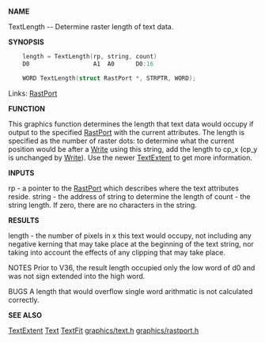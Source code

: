 
**NAME**

TextLength -- Determine raster length of text data.

**SYNOPSIS**

```c
    length = TextLength(rp, string, count)
    D0                  A1  A0      D0:16

    WORD TextLength(struct RastPort *, STRPTR, WORD);

```
Links: [RastPort](_OOAF) 

**FUNCTION**

This graphics function determines the length that text data
would occupy if output to the specified [RastPort](_OOAF) with the
current attributes.  The length is specified as the number of
raster dots: to determine what the current position would be
after a [Write](_OSQO) using this string, add the length to cp_x
(cp_y is unchanged by [Write](_OSQO)).  Use the newer [TextExtent](TextExtent) to
get more information.

**INPUTS**

rp     - a pointer to the [RastPort](_OOAF) which describes where the
text attributes reside.
string - the address of string to determine the length of
count  - the string length.  If zero, there are no characters
in the string.

**RESULTS**

length - the number of pixels in x this text would occupy, not
including any negative kerning that may take place at
the beginning of the text string, nor taking into
account the effects of any clipping that may take
place.

NOTES
Prior to V36, the result length occupied only the low word of
d0 and was not sign extended into the high word.

BUGS
A length that would overflow single word arithmatic is not
calculated correctly.

**SEE ALSO**

[TextExtent](TextExtent)  [Text](Text)  [TextFit](TextFit)
[graphics/text.h](_OOAX)  [graphics/rastport.h](_OOAF)
